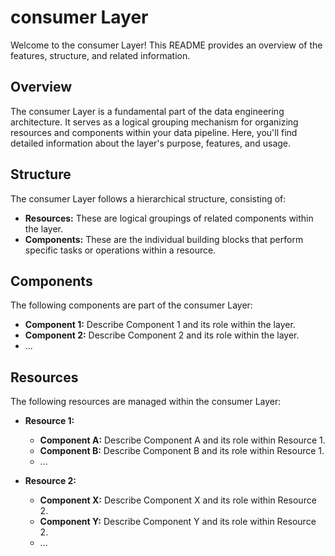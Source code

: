 # consumer Layer

Welcome to the consumer Layer! This README provides an overview of the features, structure, and related information.

## Overview

The consumer Layer is a fundamental part of the data engineering architecture. It serves as a logical grouping mechanism for organizing resources and components within your data pipeline. Here, you'll find detailed information about the layer's purpose, features, and usage.

## Structure

The consumer Layer follows a hierarchical structure, consisting of:

- **Resources:** These are logical groupings of related components within the layer.
- **Components:** These are the individual building blocks that perform specific tasks or operations within a resource.

## Components

The following components are part of the consumer Layer:

- **Component 1:** Describe Component 1 and its role within the layer.
- **Component 2:** Describe Component 2 and its role within the layer.
- ...

## Resources

The following resources are managed within the consumer Layer:

- **Resource 1:**

  - **Component A:** Describe Component A and its role within Resource 1.
  - **Component B:** Describe Component B and its role within Resource 1.
  - ...

- **Resource 2:**
  - **Component X:** Describe Component X and its role within Resource 2.
  - **Component Y:** Describe Component Y and its role within Resource 2.
  - ...
